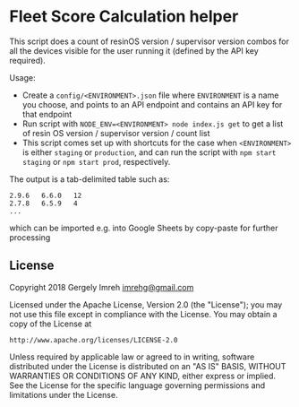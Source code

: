 # Fleet Score Calculation helper

This script does a count of resinOS version / supervisor version combos for all the devices visible for the user running it (defined by the API key required).

Usage:

*   Create a `config/<ENVIRONMENT>.json` file where `ENVIRONMENT` is a name you choose, and points to an API endpoint and contains an API key for that endpoint
*   Run script with `NODE_ENV=<ENVIRONMENT> node index.js get` to get a list of resin OS version / supervisor version / count list
*   This script comes set up with shortcuts for the case when `<ENVIRONMENT>` is either `staging` or `production`, and can run the script with `npm start staging` or `npm start prod`, respectively.

The output is a tab-delimited table such as:
```
2.9.6   6.6.0   12
2.7.8   6.5.9   4
...
```
which can be imported e.g. into Google Sheets by copy-paste for further processing

## License

Copyright 2018 Gergely Imreh <imrehg@gmail.com>

Licensed under the Apache License, Version 2.0 (the "License");
you may not use this file except in compliance with the License.
You may obtain a copy of the License at

    http://www.apache.org/licenses/LICENSE-2.0

Unless required by applicable law or agreed to in writing, software
distributed under the License is distributed on an "AS IS" BASIS,
WITHOUT WARRANTIES OR CONDITIONS OF ANY KIND, either express or implied.
See the License for the specific language governing permissions and
limitations under the License.
